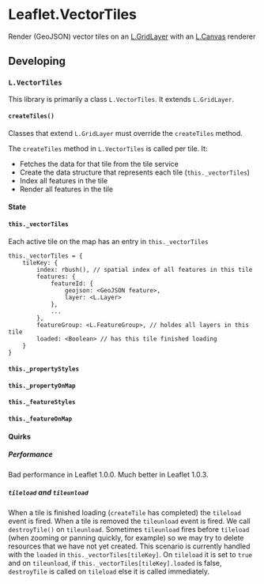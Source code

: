# Leaflet.VectorTiles

Render (GeoJSON) vector tiles on an [L.GridLayer][1] with an [L.Canvas][2] renderer

## Developing

### `L.VectorTiles`

This library is primarily a class `L.VectorTiles`. It extends `L.GridLayer`.

#### `createTiles()`

Classes that extend `L.GridLayer` must override the `createTiles` method.

The `createTiles` method in `L.VectorTiles` is called per tile. It:
- Fetches the data for that tile from the tile service
- Create the data structure that represents each tile (`this._vectorTiles`)
- Index all features in the tile
- Render all features in the tile

#### State

#### `this._vectorTiles`

Each active tile on the map has an entry in `this._vectorTiles`

```
this._vectorTiles = {
	tileKey: {
    	index: rbush(), // spatial index of all features in this tile
        features: {
        	featureId: {
            	geojson: <GeoJSON feature>,
                layer: <L.Layer>
            },
            ...
        },
        featureGroup: <L.FeatureGroup>, // holdes all layers in this tile
        loaded: <Boolean> // has this tile finished loading
    }
}
```

#### `this._propertyStyles`

#### `this._propertyOnMap`

#### `this._featureStyles`

#### `this._featureOnMap`


#### Quirks

##### Performance

Bad performance in Leaflet 1.0.0. Much better in Leaflet 1.0.3.

##### `tileload` and `tileunload`

When a tile is finished loading (`createTile` has completed) the `tileload` event is fired. When a tile is removed the `tileunload` event is fired. We call `destroyTile()` on `tileunload`. Sometimes `tileunload` fires before `tileload` (when zooming or panning quickly, for example) so we may try to delete resources that we have not yet created. This scenario is currently handled with the `loaded` in `this._vectorTiles[tileKey]`. On `tileload` it is set to `true` and on `tileunload`, if `this._vectorTiles[tileKey].loaded` is false, `destroyTile` is called on `tileload` else it is called immediately.

[1]: http://leafletjs.com/reference-1.0.3.html#gridlayer
[2]: http://leafletjs.com/reference-1.0.3.html#canvas

